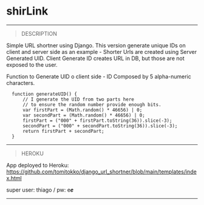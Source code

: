 # shirLink

***
> DESCRIPTION

Simple URL shortner using Django. This version generate unique IDs on client and server side as an example - Shorter Urls are created using Server Generated UID. Client Generate ID creates URL in DB, but those are not exposed to the user.

Function to Generate UID o client side - ID Composed by 5 alpha-numeric characters.

      function generateUID() {
          // I generate the UID from two parts here 
          // to ensure the random number provide enough bits.
          var firstPart = (Math.random() * 46656) | 0;
          var secondPart = (Math.random() * 46656) | 0;
          firstPart = ("000" + firstPart.toString(36)).slice(-3);
          secondPart = ("000" + secondPart.toString(36)).slice(-3);
          return firstPart + secondPart;
      }

***
> HEROKU

App deployed to Heroku: https://github.com/tomitokko/django_url_shortner/blob/main/templates/index.html

super user: thiago / pw: e***e***
***


